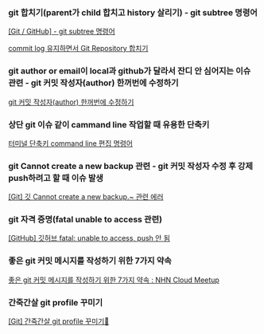 ### git 합치기(parent가 child 합치고 history 살리기) - git subtree 명령어

[[Git / GitHub] - git subtree 명령어](https://zzang9ha.tistory.com/294)

[commit log 유지하면서 Git Repository 합치기](https://dailylifeofdeveloper.tistory.com/193)

### git author or email이 local과 github가 달라서 잔디 안 심어지는 이슈 관련 - git 커밋 작성자(author) 한꺼번에 수정하기

[git 커밋 작성자(author) 한꺼번에 수정하기](https://velog.io/@ounols/git-커밋-작성자author-한꺼번에-수정하기)

### 상단 git 이슈 같이 cammand line 작업할 때 유용한 단축키

[터미널 단축키 command line 편집 명령어](https://velog.io/@peaceminusone/터미널-단축키-command-line-편집-명령어)

### git Cannot create a new backup 관련 - git 커밋 작성자 수정 후 강제 push하려고 할 때 이슈 발생

[[Git] 깃 Cannot create a new backup.~ 관련 에러](https://computer-science-student.tistory.com/554)

### git 자격 증명(fatal unable to access 관련)

[[GitHub] 깃허브 fatal: unable to access, push 안 됨](https://breakcoding.tistory.com/61)

### 좋은 git 커밋 메시지를 작성하기 위한 7가지 약속

[좋은 git 커밋 메시지를 작성하기 위한 7가지 약속 : NHN Cloud Meetup](https://meetup.toast.com/posts/106)

### 간죽간살 git profile 꾸미기

[[Git] 간죽간살 git profile 꾸미기🎀](https://velog.io/@new_wisdom/git-%EA%B0%84%EC%A3%BD%EA%B0%84%EC%82%B4-git-profile-%EA%BE%B8%EB%AF%B8%EA%B8%B0)